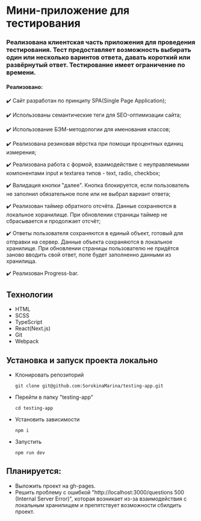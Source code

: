 # Мини-приложение для тестирования

### Реализована клиентская часть приложения для проведения тестирования. Тест предоставляет возможность выбирать один или несколько варинтов ответа, давать короткий или развёрнутый ответ. Тестирование имеет ограничение по времени. 

#### Реализовано:

✔️ Сайт разработан по принципу SPA(Single Page Application);

✔️ Использованы семантические теги для SEO-оптимизации сайта;

✔️ Использование БЭМ-методологии для именования классов;

✔️ Реализована резиновая вёрстка при помощи процентных единиц измерения;

✔️ Реализована работа с формой, взаимодействие с неуправляемыми компонентами input и textarea типов - text, radio, checkbox;

✔️ Валидация кнопки "далее". Кнопка блокируется, если пользователь не заполнил обязательное поле или не выбрал вариант ответа;

✔️ Реализован таймер обратного отсчёта. Данные сохраняются в локальное хоранилище. При обновлении страницы таймер не сбрасывается и продолжает отсчёт;

✔️ Ответы пользователя сохраняются в единый объект, готовый для отправки на сервер. Данные объекта сохраняются в локальное хранилище. При обновлении страницы пользователю не придётся заново вводить свой ответ, поле будет заполненно данными из хранилища.

✔️ Реализован Progress-bar.

## Технологии
* HTML
* SCSS
* TypeScript
* React(Next.js)
* Git
* Webpack

## Установка и запуск проекта локально
* Клонировать репозиторий
  
  `git clone git@github.com:SorokinaMarina/testing-app.git`

* Перейти в папку "testing-app"
  
  `cd testing-app`

* Установить зависимости
  
  `npm i`

* Запустить 
  
  `npm run dev`

## Планируется:
* Выложить проект на gh-pages.
* Решить проблему с ошибкой "http://localhost:3000/questions 500 (Internal Server Error)", которая возникает из-за взаимодействия с локальным хранилищем и препятствует возможности сбилдить проект.
